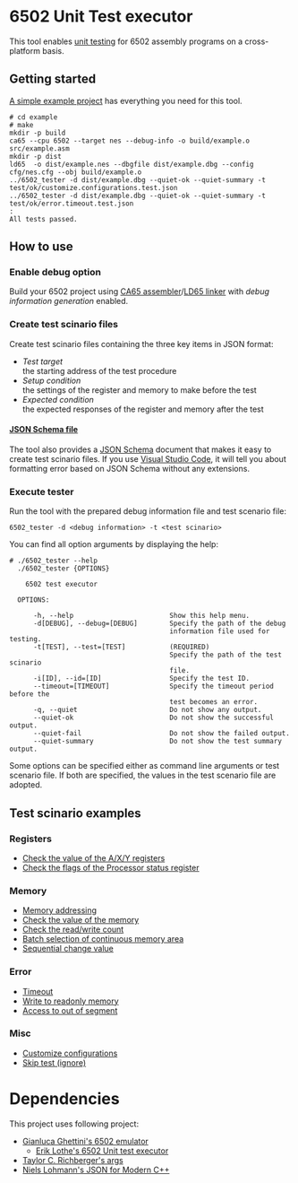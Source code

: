# 6502 Unit Test executor
This tool enables [unit testing](https://en.wikipedia.org/wiki/Unit_testing) for 6502 assembly programs on a cross-platform basis.

## Getting started
[A simple example project](https://github.com/AsaiYusuke/6502_test_executor/tree/master/example) has everything you need for this tool.


```
# cd example
# make
mkdir -p build
ca65 --cpu 6502 --target nes --debug-info -o build/example.o src/example.asm
mkdir -p dist
ld65  -o dist/example.nes --dbgfile dist/example.dbg --config cfg/nes.cfg --obj build/example.o
../6502_tester -d dist/example.dbg --quiet-ok --quiet-summary -t test/ok/customize.configurations.test.json
../6502_tester -d dist/example.dbg --quiet-ok --quiet-summary -t test/ok/error.timeout.test.json
:
All tests passed.
```

## How to use

### Enable debug option
Build your 6502 project using [CA65 assembler](https://cc65.github.io/doc/ca65.html)/[LD65 linker](https://cc65.github.io/doc/ld65.html) with *debug information generation* enabled.

### Create test scinario files
Create test scinario files containing the three key items in JSON format:

- *Test target*  
the starting address of the test procedure
- *Setup condition*  
the settings of the register and memory to make before the test
- *Expected condition*  
the expected responses of the register and memory after the test

#### [JSON Schema file](https://github.com/AsaiYusuke/6502_test_executor/blob/master/schema/testcase.schema.json)
The tool also provides a [JSON Schema](https://json-schema.org/) document that makes it easy to create test scinario files.
If you use [Visual Studio Code](https://code.visualstudio.com/), it will tell you about formatting error based on JSON Schema without any extensions.

### Execute tester
Run the tool with the prepared debug information file and test scenario file:

```
6502_tester -d <debug information> -t <test scinario>
```

You can find all option arguments by displaying the help:

```
# ./6502_tester --help
  ./6502_tester {OPTIONS}

    6502 test executor

  OPTIONS:

      -h, --help                        Show this help menu.
      -d[DEBUG], --debug=[DEBUG]        Specify the path of the debug
                                        information file used for testing.
      -t[TEST], --test=[TEST]           (REQUIRED)
                                        Specify the path of the test scinario
                                        file.
      -i[ID], --id=[ID]                 Specify the test ID.
      --timeout=[TIMEOUT]               Specify the timeout period before the
                                        test becomes an error.
      -q, --quiet                       Do not show any output.
      --quiet-ok                        Do not show the successful output.
      --quiet-fail                      Do not show the failed output.
      --quiet-summary                   Do not show the test summary output.

```

Some options can be specified either as command line arguments or test scenario file.
If both are specified, the values in the test scenario file are adopted.


## Test scinario examples

### Registers
- [Check the value of the A/X/Y registers](https://github.com/AsaiYusuke/6502_test_executor/blob/master/example/test/ok/register.axy.value.test.json)
- [Check the flags of the Processor status register](https://github.com/AsaiYusuke/6502_test_executor/blob/master/example/test/ok/register.status.flag.test.json)

### Memory
- [Memory addressing](https://github.com/AsaiYusuke/6502_test_executor/blob/master/example/test/ok/memory.addressing.test.json)
- [Check the value of the memory](https://github.com/AsaiYusuke/6502_test_executor/blob/master/example/test/ok/memory.value.check.test.json)
- [Check the read/write count](https://github.com/AsaiYusuke/6502_test_executor/blob/master/example/test/ok/memory.count.check.test.json)
- [Batch selection of continuous memory area](https://github.com/AsaiYusuke/6502_test_executor/blob/master/example/test/ok/memory.contiguous.memory.area.test.json)
- [Sequential change value](https://github.com/AsaiYusuke/6502_test_executor/blob/master/example/test/ok/memory.sequential.change.value.test.json)

### Error
- [Timeout](https://github.com/AsaiYusuke/6502_test_executor/blob/master/example/test/ok/error.timeout.test.json)
- [Write to readonly memory](https://github.com/AsaiYusuke/6502_test_executor/blob/master/example/test/fail/error.readonly.test.json)
- [Access to out of segment](https://github.com/AsaiYusuke/6502_test_executor/blob/master/example/test/fail/error.out_of_segment.test.json)

### Misc
- [Customize configurations](https://github.com/AsaiYusuke/6502_test_executor/blob/master/example/test/ok/customize.configurations.test.json)
- [Skip test (ignore)](https://github.com/AsaiYusuke/6502_test_executor/blob/master/example/test/ok/skip.test.json)

# Dependencies
This project uses following project:
- [Gianluca Ghettini's 6502 emulator](https://github.com/gianlucag/mos6502)
  - [Erik Lothe's 6502 Unit test executor](https://github.com/89erik/6502_test_executor)
- [Taylor C. Richberger's args](https://github.com/Taywee/args)
- [Niels Lohmann's JSON for Modern C++](https://github.com/nlohmann/json)
